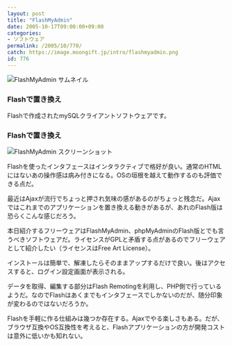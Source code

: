 ```yaml
---
layout: post
title: "FlashMyAdmin"
date: 2005-10-17T09:00:00+09:00
categories:
- ソフトウェア
permalink: /2005/10/770/
catch: https://image.moongift.jp/intro/flashmyadmin.png
id: 776
---
```

 ![FlashMyAdmin サムネイル](https://image.moongift.jp/intro/flashmyadmin.s.png "FlashMyAdmin サムネイル")
  

### Flashで置き換え
  
Flashで作成されたmySQLクライアントソフトウェアです。  
<!--more-->  

### Flashで置き換え
  

![FlashMyAdmin スクリーンショット](https://image.moongift.jp/intro/flashmyadmin.png "FlashMyAdmin スクリーンショット")

  

Flashを使ったインタフェースはインタラクティブで格好が良い。通常のHTMLにはないあの操作感は病み付きになる。OSの垣根を越えて動作するのも評価できる点だ。

  

最近はAjaxが流行でちょっと押され気味の感があるのがちょっと残念だ。Ajaxではこれまでのアプリケーションを置き換える動きがあるが、あれのFlash版は恐らくこんな感じだろう。

  

本日紹介するフリーウェアはFlashMyAdmin、phpMyAdminのFlash版とでも言うべきソフトウェアだ。ライセンスがGPLと矛盾する点があるのでフリーウェアとして紹介したい（ライセンスはFree Art License）。

  

インストールは簡単で、解凍したらそのままアップするだけで良い。後はアクセスすると、ログイン設定画面が表示される。

  

データを取得、編集する部分はFlash Remotingを利用し、PHP側で行っているようだ。なのでFlashはあくまでもインタフェースでしかないのだが、随分印象が変わるのではないだろうか。

  

Flashを手軽に作る仕組みは幾つか存在する。Ajaxでやる楽しさもある。だが、ブラウザ互換やOS互換性を考えると、Flashアプリケーションの方が開発コストは意外に低いかも知れない。

